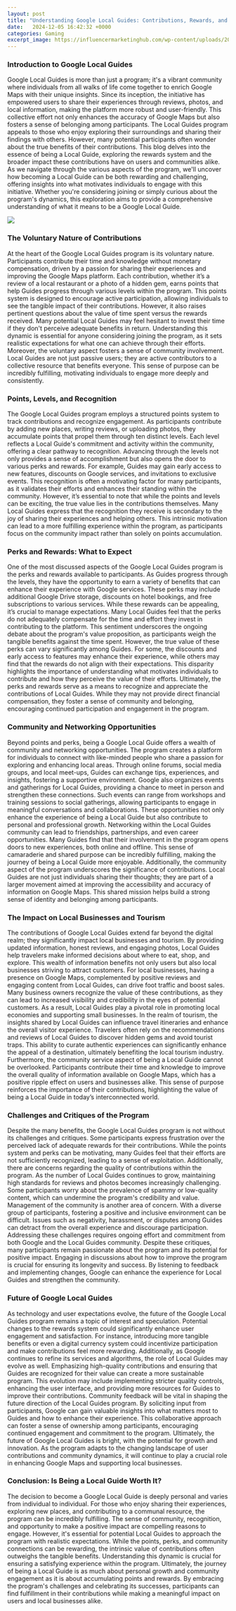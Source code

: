 ```yaml
---
layout: post
title: "Understanding Google Local Guides: Contributions, Rewards, and Community Impact"
date:   2024-12-05 16:42:32 +0000
categories: Gaming
excerpt_image: https://influencermarketinghub.com/wp-content/uploads/2024/02/image-19-693x1024.jpg
---
```


### Introduction to Google Local Guides
Google Local Guides is more than just a program; it's a vibrant community where individuals from all walks of life come together to enrich Google Maps with their unique insights. Since its inception, the initiative has empowered users to share their experiences through reviews, photos, and local information, making the platform more robust and user-friendly. This collective effort not only enhances the accuracy of Google Maps but also fosters a sense of belonging among participants.
The Local Guides program appeals to those who enjoy exploring their surroundings and sharing their findings with others. However, many potential participants often wonder about the true benefits of their contributions. This blog delves into the essence of being a Local Guide, exploring the rewards system and the broader impact these contributions have on users and communities alike. 
As we navigate through the various aspects of the program, we'll uncover how becoming a Local Guide can be both rewarding and challenging, offering insights into what motivates individuals to engage with this initiative. Whether you're considering joining or simply curious about the program's dynamics, this exploration aims to provide a comprehensive understanding of what it means to be a Google Local Guide.

![](https://influencermarketinghub.com/wp-content/uploads/2024/02/image-19-693x1024.jpg)
### The Voluntary Nature of Contributions
At the heart of the Google Local Guides program is its voluntary nature. Participants contribute their time and knowledge without monetary compensation, driven by a passion for sharing their experiences and improving the Google Maps platform. Each contribution, whether it’s a review of a local restaurant or a photo of a hidden gem, earns points that help Guides progress through various levels within the program.
This points system is designed to encourage active participation, allowing individuals to see the tangible impact of their contributions. However, it also raises pertinent questions about the value of time spent versus the rewards received. Many potential Local Guides may feel hesitant to invest their time if they don't perceive adequate benefits in return. Understanding this dynamic is essential for anyone considering joining the program, as it sets realistic expectations for what one can achieve through their efforts.
Moreover, the voluntary aspect fosters a sense of community involvement. Local Guides are not just passive users; they are active contributors to a collective resource that benefits everyone. This sense of purpose can be incredibly fulfilling, motivating individuals to engage more deeply and consistently. 
### Points, Levels, and Recognition
The Google Local Guides program employs a structured points system to track contributions and recognize engagement. As participants contribute by adding new places, writing reviews, or uploading photos, they accumulate points that propel them through ten distinct levels. Each level reflects a Local Guide's commitment and activity within the community, offering a clear pathway to recognition.
Advancing through the levels not only provides a sense of accomplishment but also opens the door to various perks and rewards. For example, Guides may gain early access to new features, discounts on Google services, and invitations to exclusive events. This recognition is often a motivating factor for many participants, as it validates their efforts and enhances their standing within the community.
However, it’s essential to note that while the points and levels can be exciting, the true value lies in the contributions themselves. Many Local Guides express that the recognition they receive is secondary to the joy of sharing their experiences and helping others. This intrinsic motivation can lead to a more fulfilling experience within the program, as participants focus on the community impact rather than solely on points accumulation.
### Perks and Rewards: What to Expect
One of the most discussed aspects of the Google Local Guides program is the perks and rewards available to participants. As Guides progress through the levels, they have the opportunity to earn a variety of benefits that can enhance their experience with Google services. These perks may include additional Google Drive storage, discounts on hotel bookings, and free subscriptions to various services.
While these rewards can be appealing, it’s crucial to manage expectations. Many Local Guides feel that the perks do not adequately compensate for the time and effort they invest in contributing to the platform. This sentiment underscores the ongoing debate about the program's value proposition, as participants weigh the tangible benefits against the time spent.
However, the true value of these perks can vary significantly among Guides. For some, the discounts and early access to features may enhance their experience, while others may find that the rewards do not align with their expectations. This disparity highlights the importance of understanding what motivates individuals to contribute and how they perceive the value of their efforts.
Ultimately, the perks and rewards serve as a means to recognize and appreciate the contributions of Local Guides. While they may not provide direct financial compensation, they foster a sense of community and belonging, encouraging continued participation and engagement in the program.
### Community and Networking Opportunities
Beyond points and perks, being a Google Local Guide offers a wealth of community and networking opportunities. The program creates a platform for individuals to connect with like-minded people who share a passion for exploring and enhancing local areas. Through online forums, social media groups, and local meet-ups, Guides can exchange tips, experiences, and insights, fostering a supportive environment.
Google also organizes events and gatherings for Local Guides, providing a chance to meet in person and strengthen these connections. Such events can range from workshops and training sessions to social gatherings, allowing participants to engage in meaningful conversations and collaborations. These opportunities not only enhance the experience of being a Local Guide but also contribute to personal and professional growth.
Networking within the Local Guides community can lead to friendships, partnerships, and even career opportunities. Many Guides find that their involvement in the program opens doors to new experiences, both online and offline. This sense of camaraderie and shared purpose can be incredibly fulfilling, making the journey of being a Local Guide more enjoyable.
Additionally, the community aspect of the program underscores the significance of contributions. Local Guides are not just individuals sharing their thoughts; they are part of a larger movement aimed at improving the accessibility and accuracy of information on Google Maps. This shared mission helps build a strong sense of identity and belonging among participants.
### The Impact on Local Businesses and Tourism
The contributions of Google Local Guides extend far beyond the digital realm; they significantly impact local businesses and tourism. By providing updated information, honest reviews, and engaging photos, Local Guides help travelers make informed decisions about where to eat, shop, and explore. This wealth of information benefits not only users but also local businesses striving to attract customers.
For local businesses, having a presence on Google Maps, complemented by positive reviews and engaging content from Local Guides, can drive foot traffic and boost sales. Many business owners recognize the value of these contributions, as they can lead to increased visibility and credibility in the eyes of potential customers. As a result, Local Guides play a pivotal role in promoting local economies and supporting small businesses.
In the realm of tourism, the insights shared by Local Guides can influence travel itineraries and enhance the overall visitor experience. Travelers often rely on the recommendations and reviews of Local Guides to discover hidden gems and avoid tourist traps. This ability to curate authentic experiences can significantly enhance the appeal of a destination, ultimately benefiting the local tourism industry.
Furthermore, the community service aspect of being a Local Guide cannot be overlooked. Participants contribute their time and knowledge to improve the overall quality of information available on Google Maps, which has a positive ripple effect on users and businesses alike. This sense of purpose reinforces the importance of their contributions, highlighting the value of being a Local Guide in today’s interconnected world.
### Challenges and Critiques of the Program
Despite the many benefits, the Google Local Guides program is not without its challenges and critiques. Some participants express frustration over the perceived lack of adequate rewards for their contributions. While the points system and perks can be motivating, many Guides feel that their efforts are not sufficiently recognized, leading to a sense of exploitation.
Additionally, there are concerns regarding the quality of contributions within the program. As the number of Local Guides continues to grow, maintaining high standards for reviews and photos becomes increasingly challenging. Some participants worry about the prevalence of spammy or low-quality content, which can undermine the program's credibility and value.
Management of the community is another area of concern. With a diverse group of participants, fostering a positive and inclusive environment can be difficult. Issues such as negativity, harassment, or disputes among Guides can detract from the overall experience and discourage participation. Addressing these challenges requires ongoing effort and commitment from both Google and the Local Guides community.
Despite these critiques, many participants remain passionate about the program and its potential for positive impact. Engaging in discussions about how to improve the program is crucial for ensuring its longevity and success. By listening to feedback and implementing changes, Google can enhance the experience for Local Guides and strengthen the community.
### Future of Google Local Guides
As technology and user expectations evolve, the future of the Google Local Guides program remains a topic of interest and speculation. Potential changes to the rewards system could significantly enhance user engagement and satisfaction. For instance, introducing more tangible benefits or even a digital currency system could incentivize participation and make contributions feel more rewarding.
Additionally, as Google continues to refine its services and algorithms, the role of Local Guides may evolve as well. Emphasizing high-quality contributions and ensuring that Guides are recognized for their value can create a more sustainable program. This evolution may include implementing stricter quality controls, enhancing the user interface, and providing more resources for Guides to improve their contributions.
Community feedback will be vital in shaping the future direction of the Local Guides program. By soliciting input from participants, Google can gain valuable insights into what matters most to Guides and how to enhance their experience. This collaborative approach can foster a sense of ownership among participants, encouraging continued engagement and commitment to the program.
Ultimately, the future of Google Local Guides is bright, with the potential for growth and innovation. As the program adapts to the changing landscape of user contributions and community dynamics, it will continue to play a crucial role in enhancing Google Maps and supporting local businesses.
### Conclusion: Is Being a Local Guide Worth It?
The decision to become a Google Local Guide is deeply personal and varies from individual to individual. For those who enjoy sharing their experiences, exploring new places, and contributing to a communal resource, the program can be incredibly fulfilling. The sense of community, recognition, and opportunity to make a positive impact are compelling reasons to engage.
However, it's essential for potential Local Guides to approach the program with realistic expectations. While the points, perks, and community connections can be rewarding, the intrinsic value of contributions often outweighs the tangible benefits. Understanding this dynamic is crucial for ensuring a satisfying experience within the program.
Ultimately, the journey of being a Local Guide is as much about personal growth and community engagement as it is about accumulating points and rewards. By embracing the program's challenges and celebrating its successes, participants can find fulfillment in their contributions while making a meaningful impact on users and local businesses alike.